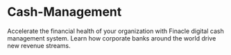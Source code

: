 # Cash-Management
Accelerate the financial health of your organization with Finacle digital cash management system. Learn how corporate banks around the world drive new revenue streams.
